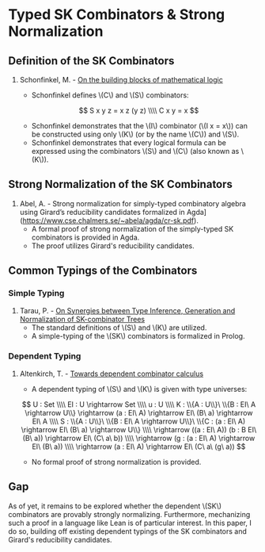 # Typed SK Combinators & Strong Normalization

## Definition of the SK Combinators

1. Schonfinkel, M. - [On the building blocks of mathematical logic](https://content.wolfram.com/sites/43/2020/12/Schonfinkel-OnTheBuildingBlocksOfMathematicalLogic.pdf)
   - Schonfinkel defines \\(C\\) and \\(S\\) combinators:

   $$
   S x y z = x z (y z) \\\\
   C x y = x
   $$

   - Schonfinkel demonstrates that the \\(I\\) combinator (\\(I x = x\\)) can be constructed using only \\(K\\) (or by the name \\(C\\)) and \\(S\\). 
   - Schonfinkel demonstrates that every logical formula can be expressed using the combinators \\(S\\) and \\(C\\) (also known as \\(K\\)).

## Strong Normalization of the SK Combinators

1. Abel, A. - Strong normalization for simply-typed combinatory algebra using Girard’s reducibility candidates formalized in Agda](https://www.cse.chalmers.se/~abela/agda/cr-sk.pdf).
   - A formal proof of strong normalization of the simply-typed SK combinators is provided in Agda.
   - The proof utilizes Girard's reducibility candidates.

## Common Typings of the Combinators

### Simple Typing

1. Tarau, P. - [On Synergies between Type Inference, Generation and Normalization of SK-combinator Trees](https://ieeexplore.ieee.org/stamp/stamp.jsp?tp=&arnumber=7426077)
   - The standard definitions of \\(S\\) and \\(K\\) are utilized.
   - A simple-typing of the \\(SK\\) combinators is formalized in Prolog.

### Dependent Typing

1. Altenkirch, T. - [Towards dependent combinator calculus](https://types2023.webs.upv.es/TYPES2023.pdf#page=194)
   - A dependent typing of \\(S\\) and \\(K\\) is given with type universes:

   $$
   U : Set \\\\
   EI : U \rightarrow Set \\\\
   u : U \\\\
   K : \\{A : U\\}\ \\{B : EI\ A \rightarrow U\\} \rightarrow (a : EI\ A) \rightarrow EI\ (B\ a) \rightarrow EI\ A \\\\
   S : \\{A : U\\}\ \\{B : EI\ A \rightarrow U\\}\ \\{C : (a : EI\ A) \rightarrow EI\ (B\ a) \rightarrow U\\} \\\\
     \rightarrow ((a : EI\ A)) (b : B EI\ (B\ a)) \rightarrow EI\ (C\ a\ b)) \\\\
	 \rightarrow (g : (a : EI\ A) \rightarrow EI\ (B\ a)) \\\\
	 \rightarrow (a : EI\ A) \rightarrow EI\ (C\ a\ (g\ a))
   $$

   - No formal proof of strong normalization is provided.

## Gap

As of yet, it remains to be explored whether the dependent \\(SK\\) combinators are provably strongly normalizing.
Furthermore, mechanizing such a proof in a language like Lean is of particular interest.
In this paper, I do so, building off existing dependent typings of the SK combinators and Girard's reducibility candidates.
